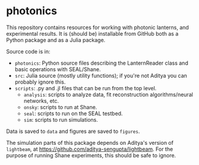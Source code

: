 # photonics

This repository contains resources for working with photonic lanterns, and experimental results. It is (should be) installable from GitHub both as a Python package and as a Julia package.

Source code is in:
- `photonics`: Python source files describing the LanternReader class and basic operations with SEAL/Shane.
- `src`: Julia source (mostly utility functions); if you're not Aditya you can probably ignore this.
- `scripts`: .py and .jl files that can be run from the top level.
    - `analysis`: scripts to analyze data, fit reconstruction algorithms/neural networks, etc.
    - `onsky`: scripts to run at Shane.
    - `seal`: scripts to run on the SEAL testbed.
    - `sim`: scripts to run simulations.

Data is saved to `data` and figures are saved to `figures`.

The simulation parts of this package depends on Aditya's version of `lightbeam`, at https://github.com/aditya-sengupta/lightbeam. For the purpose of running Shane experiments, this should be safe to ignore.